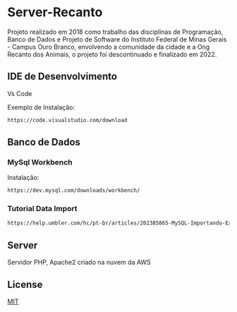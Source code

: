 # Server-Recanto


Projeto realizado em 2018 como trabalho das disciplinas de Programação, Banco de Dados e Projeto de Software do Instituto Federal de Minas Gerais - Campus Ouro Branco, envolvendo a comunidade da cidade e a Ong Recanto dos Animais, o projeto foi descontinuado e finalizado em 2022.

## IDE de Desenvolvimento

Vs Code

Exemplo de Instalação:

```bash
https://code.visualstudio.com/download
```

## Banco de Dados

### MySql Workbench

Instalação:

```bash
https://dev.mysql.com/downloads/workbench/
```

### Tutorial Data Import

```bash
https://help.umbler.com/hc/pt-br/articles/202385865-MySQL-Importando-Exportando-um-banco-de-dados
```


## Server

Servidor PHP, Apache2 criado na nuvem da AWS 


## License
[MIT](https://choosealicense.com/licenses/mit/)

